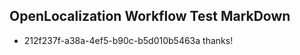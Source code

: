 ## OpenLocalization Workflow Test MarkDown
* 212f237f-a38a-4ef5-b90c-b5d010b5463a thanks!

<!--HONumber=Sep16_HO1-->


